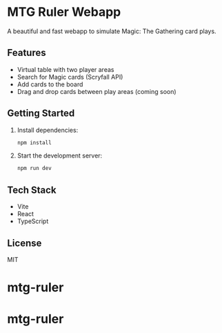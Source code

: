 # MTG Ruler Webapp

A beautiful and fast webapp to simulate Magic: The Gathering card plays.

## Features
- Virtual table with two player areas
- Search for Magic cards (Scryfall API)
- Add cards to the board
- Drag and drop cards between play areas (coming soon)

## Getting Started

1. Install dependencies:
   ```bash
   npm install
   ```
2. Start the development server:
   ```bash
   npm run dev
   ```

## Tech Stack
- Vite
- React
- TypeScript

## License
MIT
# mtg-ruler
# mtg-ruler

